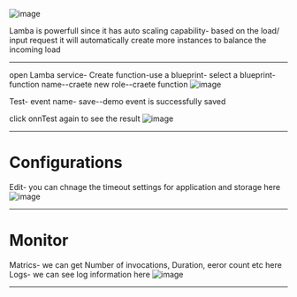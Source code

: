 ![image](https://user-images.githubusercontent.com/107784718/212618646-a1f54856-ba85-4923-b70b-90ebeb1f0142.png)

Lamba is powerfull since it has auto scaling capability- based on the load/ input request it will automatically create more instances to balance the incoming load
________
open Lamba service- Create function-use a blueprint- select a blueprint- function name--craete new role--craete function
![image](https://user-images.githubusercontent.com/107784718/212621213-119bafdb-7af6-4d96-9c86-cf301698508d.png)

Test- event name- save--demo event is successfully saved

click onnTest again to see the result
![image](https://user-images.githubusercontent.com/107784718/212621679-545b7609-72ef-4678-b1c2-bd476f5ce0d8.png)
_____________________
# Configurations

Edit- you can chnage the timeout settings for application and storage here
![image](https://user-images.githubusercontent.com/107784718/212622095-faf49bc8-be6d-4352-8f7d-4beeac024995.png)
______________
# Monitor

Matrics- we can get Number of invocations, Duration, eeror count etc here
Logs- we can see log information here
![image](https://user-images.githubusercontent.com/107784718/212622611-1662cddf-1aff-400b-bb16-104271f3cba8.png)
______

